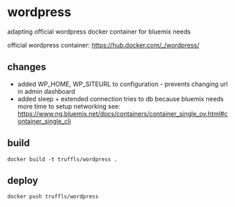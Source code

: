 # wordpress

adapting official wordpress docker container for bluemix needs

official wordpress container: https://hub.docker.com/_/wordpress/

## changes
- added WP_HOME, WP_SITEURL to configuration - prevents changing url in admin dashboard
- added sleep + extended connection tries to db because bluemix needs more time to setup networking
    see: https://www.ng.bluemix.net/docs/containers/container_single_ov.html#container_single_cli


## build

    docker build -t truffls/wordpress .

## deploy

    docker push truffls/wordpress
